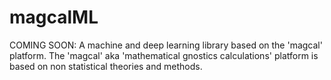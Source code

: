 # magcalML
COMING SOON: A machine and deep learning library based on the 'magcal' platform. The 'magcal' aka 'mathematical gnostics calculations' platform is based on non statistical theories and methods.  
